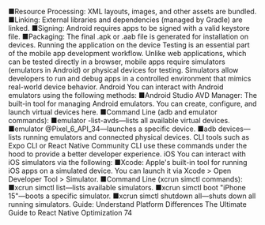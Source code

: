■Resource Processing: XML layouts, images, and other assets are bundled.
 ■Linking: External libraries and dependencies (managed by Gradle) are linked.
 ■Signing: Android requires apps to be signed with a valid keystore file.
 ■Packaging: The final .apk or .aab file is generated for installation on devices.
Running the application on the device
Testing is an essential part of the mobile app development workflow. Unlike web applications, 
which can be tested directly in a browser, mobile apps require simulators (emulators in 
Android) or physical devices for testing. Simulators allow developers to run and debug apps in 
a controlled environment that mimics real-world device behavior.
Android
You can interact with Android emulators using the following methods:
 ■Android Studio AVD Manager: The built-in tool for managing Android emulators. 
You can create, configure, and launch virtual devices here.
 ■Command Line (adb and emulator commands):
 ■emulator -list-avds—lists all available virtual devices.
 ■emulator @Pixel_6_API_34—launches a specific device.
 ■adb devices—lists running emulators and connected physical devices.
 CLI tools such as Expo CLI or React Native Community CLI use these commands 
under the hood to provide a better developer experience.
 iOS
You can interact with iOS simulators via the following:
 ■Xcode: Apple's built-in tool for running iOS apps on a simulated device. You can 
launch it via Xcode > Open Developer Tool > Simulator.
 ■Command Line (xcrun simctl commands):
 ■xcrun simctl list—lists available simulators.
 ■xcrun simctl boot "iPhone 15"—boots a specific simulator.
 ■xcrun simctl shutdown all—shuts down all running simulators.
Guide: Understand Platform Differences
The Ultimate Guide to React Native Optimization
74